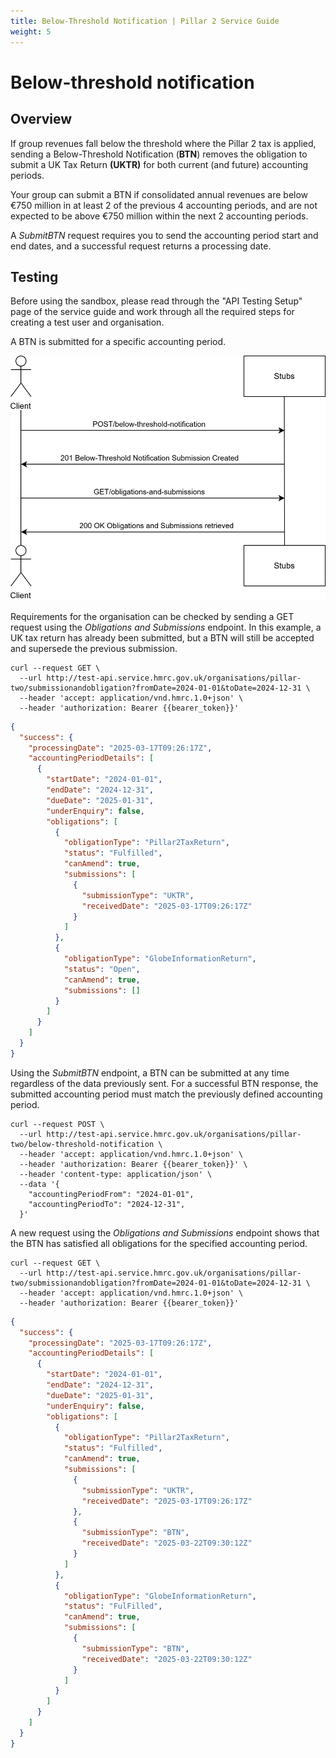 ```yaml
---
title: Below-Threshold Notification | Pillar 2 Service Guide
weight: 5
---
```


# Below-threshold notification

## Overview

If group revenues fall below the threshold where the Pillar 2 tax is applied, sending a Below-Threshold Notification (**BTN**) removes the obligation to submit a UK Tax Return **(UKTR)** for both current (and future) accounting periods. 

Your group can submit a BTN if consolidated annual revenues are below €750 million in at least 2 of the previous 4 accounting periods, and are not expected to be above €750 million within the next 2 accounting periods.

A *SubmitBTN* request requires you to send the accounting period start and end dates, and a successful request returns a processing date. 

## Testing

Before using the sandbox, please read through the "API Testing Setup" page of the service guide and work through all the required steps for creating a test user and organisation. 

A BTN is submitted for a specific accounting period.

<a href="figures/below-threshold-notification.svg" target="blank"><img src="figures/btn-test-sequence.svg" alt="Sequence diagram showing REST calls for testing Below-Threshold Notification" style="width:520px;" /></a>

Requirements for the organisation can be checked by sending a GET request using the *Obligations and Submissions* endpoint. In this example, a UK tax return has already been submitted, but a BTN will still be accepted and supersede the previous submission.

```shell
curl --request GET \
  --url http://test-api.service.hmrc.gov.uk/organisations/pillar-two/submissionandobligation?fromDate=2024-01-01&toDate=2024-12-31 \
  --header 'accept: application/vnd.hmrc.1.0+json' \
  --header 'authorization: Bearer {{bearer_token}}' 
```

```json
{
  "success": {
    "processingDate": "2025-03-17T09:26:17Z",
    "accountingPeriodDetails": [
      {
        "startDate": "2024-01-01",
        "endDate": "2024-12-31",
        "dueDate": "2025-01-31",
        "underEnquiry": false,
        "obligations": [
          {
            "obligationType": "Pillar2TaxReturn",
            "status": "Fulfilled",
            "canAmend": true,
            "submissions": [
              {
                "submissionType": "UKTR",
                "receivedDate": "2025-03-17T09:26:17Z"
              }
            ]
          },
          {
            "obligationType": "GlobeInformationReturn",
            "status": "Open",
            "canAmend": true,
            "submissions": []
          }
        ]
      }
    ]
  }
}
```

Using the *SubmitBTN* endpoint, a BTN can be submitted at any time regardless of the data previously sent. For a successful BTN response, the submitted accounting period must match the previously defined accounting period.

```shell
curl --request POST \
  --url http://test-api.service.hmrc.gov.uk/organisations/pillar-two/below-threshold-notification \
  --header 'accept: application/vnd.hmrc.1.0+json' \
  --header 'authorization: Bearer {{bearer_token}}' \
  --header 'content-type: application/json' \
  --data '{
    "accountingPeriodFrom": "2024-01-01",
    "accountingPeriodTo": "2024-12-31",
  }'
```


A new request using the *Obligations and Submissions* endpoint shows that the BTN has satisfied all obligations for the specified accounting period. 

```shell
curl --request GET \
  --url http://test-api.service.hmrc.gov.uk/organisations/pillar-two/submissionandobligation?fromDate=2024-01-01&toDate=2024-12-31 \
  --header 'accept: application/vnd.hmrc.1.0+json' \
  --header 'authorization: Bearer {{bearer_token}}' 
```

```json
{
  "success": {
    "processingDate": "2025-03-17T09:26:17Z",
    "accountingPeriodDetails": [
      {
        "startDate": "2024-01-01",
        "endDate": "2024-12-31",
        "dueDate": "2025-01-31",
        "underEnquiry": false,
        "obligations": [
          {
            "obligationType": "Pillar2TaxReturn",
            "status": "Fulfilled",
            "canAmend": true,
            "submissions": [
              {
                "submissionType": "UKTR",
                "receivedDate": "2025-03-17T09:26:17Z"
              },
              {
                "submissionType": "BTN",
                "receivedDate": "2025-03-22T09:30:12Z"
              }
            ]
          },
          {
            "obligationType": "GlobeInformationReturn",
            "status": "FulFilled",
            "canAmend": true,
            "submissions": [
              {
                "submissionType": "BTN",
                "receivedDate": "2025-03-22T09:30:12Z"
              }
            ]
          }
        ]
      }
    ]
  }
}
```

